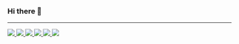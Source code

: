 ### Hi there 👋

- - -
<a href="https://pt.stackoverflow.com/users/32512/pedro">
  <img src="https://img.shields.io/badge/Stack_Overflow-FE7A16?style=for-the-badge&logo=stack-overflow&logoColor=white">
</a>

<a href="https://www.linkedin.com/in/pedrosolbm/">
  <img src="https://img.shields.io/badge/LinkedIn-0077B5?style=for-the-badge&logo=linkedin&logoColor=white">
</a>
<a href="https://twitter.com/pedrosolbm">
  <img src="https://img.shields.io/badge/Twitter-1DA1F2?style=for-the-badge&logo=twitter&logoColor=white">
</a>

<a href="https://discordapp.com/users/188458801844846592">
  <img src="https://img.shields.io/badge/Discord-7289DA?style=for-the-badge&logo=discord&logoColor=white">
</a>
<a href="https://www.reddit.com/user/pedrosolbm/">
  <img src="https://img.shields.io/badge/Reddit-FF4500?style=for-the-badge&logo=reddit&logoColor=white">
</a>

<a href="https://open.spotify.com/user/12177277933">
  <img src="https://img.shields.io/badge/Spotify-1ED760?&style=for-the-badge&logo=spotify&logoColor=white">
</a>
